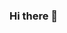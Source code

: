 ### Hi there 👋

<!--
**SpaceMonks-MCPE/SpaceMonks-MCPE** is a ✨ _special_ ✨ repository because its `README.md` (this file) appears on your GitHub profile.

Here are some ideas to get you started:

- 🔭 I’m currently working on a Discord bot.
- 🌱 I’m currently learning Javascript.
- 🤔 I’m looking for help with Discord bots.
- 📫 You can reach me through Discord. SpaceMonks#6879
- 😄 Pronouns: He/Him
